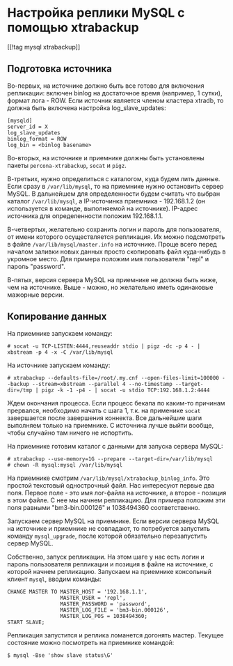 Настройка реплики MySQL с помощью xtrabackup
============================================

[[!tag mysql xtrabackup]]

Подготовка источника
--------------------

Во-первых, на источнике должно быть все готово для включения репликации: включен binlog на достаточное время (например, 1 сутки), формат лога - ROW. Если источник является членом кластера xtradb, то должна быть включена настройка log_slave_updates:

    [mysqld]
    server_id = X
    log_slave_updates
    binlog_format = ROW
    log_bin = <binlog basename>

Во-вторых, на источнике и приемнике должны быть установлены пакеты `percona-xtrabackup`, `socat` и `pigz`.

В-третьих, нужно определиться с каталогом, куда будем лить данные. Если сразу в `/var/lib/mysql`, то на приемнике нужно остановить сервер MySQL. В дальнейшем для определенности будем считать что выбран каталог `/var/lib/mysql`, а IP-источинка приемника - 192.168.1.2 (он используется в команде, выполняемой на источнике). IP-адрес источника для определенности положим 192.168.1.1.

В-четвертых, желательно сохранить логин и пароль для пользователя, от имени которого осуществляется репликация. Их можно подсмотреть в файле `/var/lib/mysql/master.info` на источнике. Проще всего перед началом заливки новых данных просто скопировать файл куда-нибудь в укромное место. Для примера положим имя пользователя "repl" и пароль "password".

В-пятых, версия сервера MySQL на приемнике не должна быть ниже, чем на источнике. Выше - можно, но желательно иметь одинаковые мажорные версии.

Копирование данных
------------------

На приемнике запускаем команду:

    # socat -u TCP-LISTEN:4444,reuseaddr stdio | pigz -dc -p 4 - | xbstream -p 4 -x -C /var/lib/mysql

На источнике запускаем команду:

    # xtrabackup --defaults-file=/root/.my.cnf --open-files-limit=100000 --backup --stream=xbstream --parallel 4 --no-timestamp --target-dir=/tmp | pigz -k -1 -p4 - | socat -u stdio TCP:192.168.1.2:4444

Ждем окончания процесса. Если процесс бекапа по каким-то причинам прервался, необходимо начать с шага 1, т.к. на применике `socat` завершается после завершения коннекта. Все дальнейшие шаги выполняем только на приемнике. С источника лучше выйти вообще, чтобы случайно там ничего не испортить.

На приемнике готовим каталог с данными для запуска сервера MySQL:

    # xtrabackup --use-memory=1G --prepare --target-dir=/var/lib/mysql
    # chown -R mysql:mysql /var/lib/mysql

На приемнике смотрим `/var/lib/mysql/xtrabackup_binlog_info`. Это простой текстовый однострочный файл. Нас интересуют первые два поля. Первое поле - это имя лог-файла на источнике, а второе - позиция в этом файле. С нее мы начнем репликацию. Для примера положим эти поля равными "bm3-bin.000126" и 1038494360 соответственно.

Запускаем сервер MySQL на приемнике. Если версии сервера MySQL на источнике и приемнике не совпадают, то потребуется запустить команду `mysql_upgrade`, после которой обязательно перезапустить сервер MySQL.

Собственно, запуск репликации. На этом шаге у нас есть логин и пароль пользователя репликации и позиция в файле на источнике, с которой начнем репликацию. Запускаем на приемнике консольный клиент `mysql`, вводим команды:

    CHANGE MASTER TO MASTER_HOST = '192.168.1.1',
                     MASTER_USER = 'repl',
                     MASTER_PASSWORD = 'password',
                     MASTER_LOG_FILE = 'bm3-bin.000126',
                     MASTER_LOG_POS = 1038494360;
    START SLAVE;

Репликация запустится и реплика ломанется догонять мастер. Текущее состояние можно посмотреть на приемнике командой:

    $ mysql -Bse 'show slave status\G'
